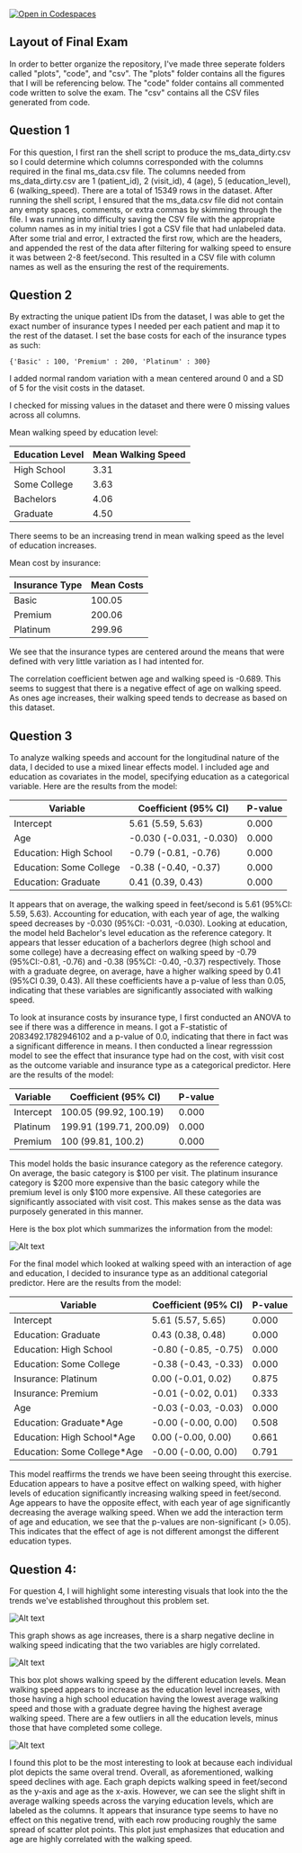 [![Open in Codespaces](https://classroom.github.com/assets/launch-codespace-2972f46106e565e64193e422d61a12cf1da4916b45550586e14ef0a7c637dd04.svg)](https://classroom.github.com/open-in-codespaces?assignment_repo_id=16992144)


## Layout of Final Exam 

In order to better organize the repository, I've made three seperate folders called "plots", "code", and "csv". The "plots" folder contains all the figures that I will be referencing below. The "code" folder contains all commented code written to solve the exam. The "csv" contains all the CSV files generated from code. 

## Question 1 

For this question, I first ran the shell script to produce the ms_data_dirty.csv so I could determine which columns corresponded with the columns required in the final ms_data.csv file. The columns needed from ms_data_dirty.csv are 1 (patient_id), 2 (visit_id), 4 (age), 5 (education_level), 6 (walking_speed). There are a total of 15349 rows in the dataset. After running the shell script, I ensured that the ms_data.csv file did not contain any empty spaces, comments, or extra commas by skimming through the file. I was running into difficulty saving the CSV file with the appropriate column names as in my initial tries I got a CSV file that had unlabeled data. After some trial and error, I extracted the first row, which are the headers, and appended the rest of the data after filtering for walking speed to ensure it was between 2-8 feet/second. This resulted in a CSV file with column names as well as the ensuring the rest of the requirements. 

## Question 2 

By extracting the unique patient IDs from the dataset, I was able to get the exact number of insurance types I needed per each patient and map it to the rest of the dataset. I set the base costs for each of the insurance types as such: 

`{'Basic' : 100, 'Premium' : 200, 'Platinum' : 300}` 

I added normal random variation with a mean centered around 0 and a SD of 5 for the visit costs in the dataset. 

I checked for missing values in the dataset and there were 0 missing values across all columns. 

Mean walking speed by education level: 

| Education Level | Mean Walking Speed|
|-----------------|-------------------|
| High School | 3.31|
| Some College | 3.63|
| Bachelors | 4.06 |
| Graduate | 4.50|

There seems to be an increasing trend in mean walking speed as the level of education increases. 

Mean cost by insurance: 

| Insurance Type | Mean Costs|
|-----------------|-------------------|
| Basic | 100.05|
| Premium| 200.06|
| Platinum | 299.96|

We see that the insurance types are centered around the means that were defined with very little variation as I had intented for. 

The correlation coefficient betwen age and walking speed is -0.689. This seems to suggest that there is a negative effect of age on walking speed. As ones age increases, their walking speed tends to decrease as based on this dataset. 

## Question 3 

To analyze walking speeds and account for the longitudinal nature of the data, I decided to use a mixed linear effects model. I included age and education as covariates in the model, specifying education as a categorical variable. Here are the results from the model: 

| Variable   | Coefficient (95% CI) | P-value     |
|---------|-----|-------------|
| Intercept  | 5.61 (5.59, 5.63) | 0.000  |
| Age    | -0.030 (-0.031, -0.030) | 0.000 |
| Education: High School| -0.79 (-0.81, -0.76) | 0.000   |
| Education: Some College| -0.38 (-0.40, -0.37) | 0.000   |
| Education: Graduate| 0.41 (0.39, 0.43)  | 0.000   |

It appears that on average, the walking speed in feet/second is 5.61 (95%CI: 5.59, 5.63). Accounting for education, with each year of age, the walking speed decreases by -0.030 (95%CI: -0.031, -0.030). Looking at education, the model held Bachelor's level education as the reference category. It appears that lesser education of a bacherlors degree (high school and some college) have a decreasing effect on walking speed by -0.79 (95%CI:-0.81, -0.76) and -0.38 (95%CI: -0.40, -0.37) respectively. Those with a graduate degree, on average, have a higher walking speed by 0.41 (95%CI 0.39, 0.43). All these coefficients have a p-value of less than 0.05, indicating that these variables are significantly associated with walking speed. 

To look at insurance costs by insurance type, I first conducted an ANOVA to see if there was a difference in means. I got a F-statistic of 2083492.1782946102 and a p-value of 0.0, indicating that there in fact was a significant difference in means. I then conducted a linear regresssion model to see the effect that insurance type had on the cost, with visit cost as the outcome variable and insurance type as a categorical predictor. Here are the results of the model: 

| Variable   | Coefficient (95% CI) | P-value     |
|---------|-----|-------------|
| Intercept  | 100.05 (99.92, 100.19) | 0.000  |
| Platinum | 199.91 (199.71, 200.09) | 0.000 |
| Premium | 100 (99.81, 100.2) | 0.000   |

This model holds the basic insurance category as the reference category. On average, the basic category is $100 per visit. The platinum insurance category is $200 more expensive than the basic category while the premium level is only $100 more expensive. All these categories are significantly associated with visit cost. This makes sense as the data was purposely generated in this manner. 

Here is the box plot which summarizes the information from the model: 

![Alt text](plots/visit_cost_by_insurances.png)


For the final model which looked at walking speed with an interaction of age and education, I decided to insurance type as an additional categorial predictor. Here are the results from the model: 

| Variable                              | Coefficient (95% CI)          | P-value |
|---------------------------------------|-------------------------------|---------|
| Intercept                             | 5.61 (5.57, 5.65)             | 0.000   |
| Education: Graduate          | 0.43 (0.38, 0.48)             | 0.000   |
| Education: High School        | -0.80 (-0.85, -0.75)          | 0.000   |
| Education: Some College       | -0.38 (-0.43, -0.33)          | 0.000   |
| Insurance: Platinum           | 0.00 (-0.01, 0.02)            | 0.875   |
| Insurance: Premium             | -0.01 (-0.02, 0.01)           | 0.333   |
| Age                                   | -0.03 (-0.03, -0.03)          | 0.000   |
| Education: Graduate*Age       | -0.00 (-0.00, 0.00)           | 0.508   |
| Education: High School*Age    | 0.00 (-0.00, 0.00)            | 0.661   |
| Education: Some College*Age   | -0.00 (-0.00, 0.00)           | 0.791   |

This model reaffirms the trends we have been seeing throught this exercise. Education appears to have a positve effect on walking speed, with higher levels of education significantly increasing walking speed in feet/second. Age appears to have the opposite effect, with each year of age significantly decreasing the average walking speed. When we add the interaction term of age and education, we see that the p-values are non-significant (> 0.05). This indicates that the effect of age is not different amongst the different education types. 

## Question 4: 

For question 4, I will highlight some interesting visuals that look into the the trends we've established throughout this problem set. 

![Alt text](plots/age_vs_walking_speed.png)

This graph shows as age increases, there is a sharp negative decline in walking speed indicating that the two variables are higly correlated. 

![Alt text](plots/walking_speed_education.png)

This box plot shows walking speed by the different education levels. Mean walking speed appears to increase as the education level increases, with those having a high school education having the lowest average walking speed and those with a graduate degree having the highest average walking speed. There are a few outliers in all the education levels, minus those that have completed some college. 

![Alt text](plots/faceted_plots.png)

I found this plot to be the most interesting to look at because each individual plot depicts the same overal trend. Overall, as aforementioned, walking speed declines with age. Each graph depicts walking speed in feet/second as the y-axis and age as the x-axis. However, we can see the slight shift in average walking speeds across the varying education levels, which are labeled as the columns. It appears that insurance type seems to have no effect on this negative trend, with each row producing roughly the same spread of scatter plot points. This plot just emphasizes that education and age are highly correlated with the walking speed. 